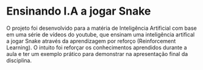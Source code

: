 # Ensinando I.A a jogar Snake

O projeto foi desenvolvido para a matéria de Inteligência Artificial com base em uma série de vídeos do youtube, que ensinam uma inteligência artifical a jogar Snake através da aprendizagem por reforço (Reinforcement Learning). O intuito foi reforçar os conhecimentos aprendidos durante a aula e ter um exemplo prático para demonstrar na apresentação final da disciplina.

